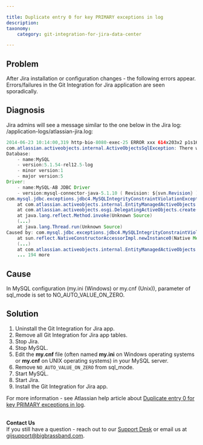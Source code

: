 ```yaml
---

title: Duplicate entry 0 for key PRIMARY exceptions in log
description:
taxonomy:
    category: git-integration-for-jira-data-center

---
```


## Problem

After Jira installation or configuration changes - the following errors appear. Errors/failures in the Git Integration for Jira application are seen sporadically.

## Diagnosis

Jira admins will see a message similar to the one below in the Jira log: /application-logs/atlassian-jira.log:

```java
2014-06-23 10:14:00,319 http-bio-8080-exec-25 ERROR xxx 614x203x2 p1s16e xxx.xxx.xxx.xxx /rest/activityplugin/1.0/usersettings [common.error.jersey.ThrowableExceptionMapper] Uncaught exception thrown by REST service
com.atlassian.activeobjects.internal.ActiveObjectsSqlException: There was a SQL exception thrown by the Active Objects library:
Database:
	- name:MySQL
	- version:5.1.54-rel12.5-log
	- minor version:1
	- major version:5
Driver:
	- name:MySQL-AB JDBC Driver
	- version:mysql-connector-java-5.1.10 ( Revision: ${svn.Revision} )
com.mysql.jdbc.exceptions.jdbc4.MySQLIntegrityConstraintViolationException: Duplicate entry '0' for key 'PRIMARY'
	at com.atlassian.activeobjects.internal.EntityManagedActiveObjects.create(EntityManagedActiveObjects.java:107)
	at com.atlassian.activeobjects.osgi.DelegatingActiveObjects.create(DelegatingActiveObjects.java:63)  <+3>
	at java.lang.reflect.Method.invoke(Unknown Source)
	(...)
	at java.lang.Thread.run(Unknown Source)
Caused by: com.mysql.jdbc.exceptions.jdbc4.MySQLIntegrityConstraintViolationException: Duplicate entry '0' for key 'PRIMARY'
	at sun.reflect.NativeConstructorAccessorImpl.newInstance0(Native Method)
	(...)
	at com.atlassian.activeobjects.internal.EntityManagedActiveObjects.create(EntityManagedActiveObjects.java:103)
	... 194 more
```

## Cause

In MySQL configuration (my.ini (Windows) or my.cnf (Unix)), parameter of sql_mode is set to  NO_AUTO_VALUE_ON_ZERO.

## Solution

1.  Uninstall the Git Integration for Jira app.
2.  Remove all Git Integration for Jira app tables.
3.  Stop Jira.
4.  Stop MySQL.
5.  Edit the **my.cnf** file (often named **my.ini** on Windows operating systems or **my.cnf** on UNIX operating systems) in your MySQL server.
6.  Remove `NO_AUTO_VALUE_ON_ZERO` from sql_mode.
7.  Start MySQL.
8.  Start Jira.
9.  Install the Git Integration for Jira app.

For more information - see Atlassian help article about [Duplicate entry 0 for key PRIMARY exceptions in log](https://confluence.atlassian.com/jirakb/duplicate-entry-0-for-key-primary-exceptions-in-log-646251198.html).

<br>

<div class="bbb-callout bbb--info">
    <div class="irow">
    <div class="ilogobox">
        <span class="logoimg"></span>
    </div>
    <div class="imsgbox">
        <b>Contact Us</b><br>
        If you still have a question - reach out to our <a href='https://help.gitkraken.com/git-integration-for-jira-data-center/gij-self-hosted-contact-support/'>Support Desk</a> or email us at <a href='gijsupport@bigbrassband.com'>gijsupport@bigbrassband.com</a>.
    </div>
    </div>
</div>
<br>

